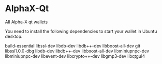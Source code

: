 # AlphaX-Qt
All Alpha-X qt wallets

You need to install the following dependencies to start your wallet in Ubuntu desktop.

build-essential libssl-dev libdb-dev libdb++-dev libboost-all-dev git libssl1.0.0-dbg libdb-dev libdb++-dev libboost-all-dev libminiupnpc-dev libminiupnpc-dev libevent-dev libcrypto++-dev libgmp3-dev libqtgui4
